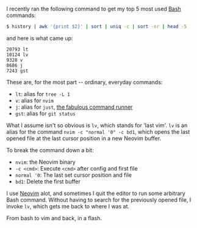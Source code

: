 I recently ran the following command to get my top 5 most used
[Bash](https://en.wikipedia.org/wiki/Bash_(Unix_shell)) commands:

```bash
$ history | awk '{print $2}' | sort | uniq -c | sort -nr | head -5
```

and here is what came up:

```
20793 lt
10124 lv
9328 v
8686 j
7243 gst
```

These are, for the most part -- ordinary, everyday commands:

- `lt`: alias for `tree -L 1`
- `v`: alias for `nvim`
- `j`: alias for `just`, [the fabulous command runner](https://github.com/casey/just)
- `gst`: alias for `git status`

What I assume isn't so obvious is `lv`, which stands for 'last vim'. `lv` is an
alias for the command `nvim -c "normal '0" -c bd1`, which opens the last opened
file at the last cursor position in a new Neovim buffer.

To break the command down a bit:

- `nvim`: the Neovim binary
- `-c <cmd>`: Execute `<cmd>` after config and first file
- `normal '0`: The last set cursor position and file
- `bd1`: Delete the first buffer

I use [Neovim](https://en.wikipedia.org/wiki/Vim_(text_editor)#Neovim) alot,
and sometimes I quit the editor to run some arbitrary Bash command. Without
having to search for the previously opened file, I invoke `lv`, which gets me
back to where I was at.

From bash to vim and back, in a flash.

